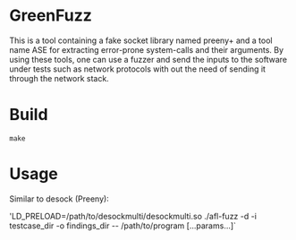 # GreenFuzz 
This is a tool containing a fake socket library named preeny+ and a tool name ASE for extracting error-prone system-calls and their arguments. 
By using these tools, one can use a fuzzer and send the inputs to the software under tests such as network protocols with out the need of sending it through the network stack. 
# Build
`make`

# Usage
Similar to desock (Preeny):

'LD_PRELOAD=/path/to/desockmulti/desockmulti.so ./afl-fuzz -d -i testcase_dir -o findings_dir -- /path/to/program [...params...]`
